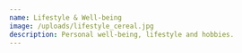 ```yaml
---
name: Lifestyle & Well-being
image: /uploads/lifestyle_cereal.jpg
description: Personal well-being, lifestyle and hobbies.
---
```

